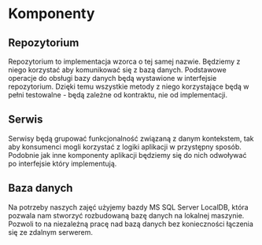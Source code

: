 # Komponenty

## Repozytorium
Repozytorium to implementacja wzorca o tej samej nazwie. Będziemy z niego korzystać aby komunikować się z bazą danych.
Podstawowe operacje do obsługi bazy danych będą wystawione w interfejsie repozytorium.
Dzięki temu wszystkie metody z niego korzystające będą w pełni testowalne - będą zależne od kontraktu, nie od implementacji.

## Serwis
Serwisy będą grupować funkcjonalność związaną z danym kontekstem, tak aby konsumenci mogli korzystać z logiki aplikacji w przystępny sposób.
Podobnie jak inne komponenty aplikacji będziemy się do nich odwoływać po interfejsie który implementują.

## Baza danych
Na potrzeby naszych zajęć użyjemy bazdy MS SQL Server LocalDB, która pozwala nam stworzyć rozbudowaną bazę danych na lokalnej maszynie.
Pozwoli to na niezależną pracę nad bazą danych bez konieczności łączenia się ze zdalnym serwerem.
